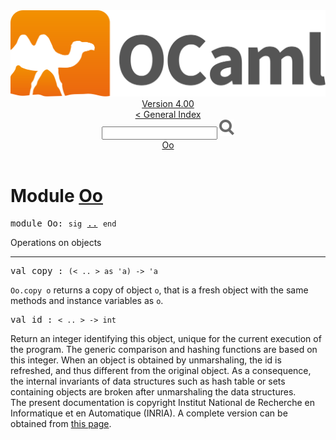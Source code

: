 <!-- ((! set title API !)) ((! set documentation !)) ((! set api !)) ((! set nobreadcrumb !)) -->
<div class="api"><header><nav class="toc brand"><a class="brand" href="https://ocaml.org/"><img src="colour-logo-gray.svg" class="svg" alt="OCaml"></a></nav><nav class="toc"><div class="toc_version"><a href="/docs" id="version-select">Version 4.00</a></div><a href="index.html">&lt; General Index</a><div class="api_search"><input type="text" name="apisearch" id="api_search" oninput="mySearch(false);" onkeypress="this.oninput();" onclick="this.oninput();" onpaste="this.oninput();">
<img src="search_icon.svg" alt="Search" class="svg" onclick="mySearch(false)"></div>
<div id="search_results"></div><div class="toc_title"><a href="#top">Oo</a></div><ul></ul></nav></header>

<h1>Module <a href="type_Oo.html">Oo</a></h1>
<pre><span class="keyword">module</span> Oo: <code class="code"><span class="keyword">sig</span></code> <a href="Oo.html">..</a> <code class="code"><span class="keyword">end</span></code></pre>Operations on objects<br>
<hr width="100%">
<pre><span id="VALcopy"><span class="keyword">val</span> copy</span> : <code class="type">(&lt; .. &gt; as 'a) -&gt; 'a</code></pre><div class="info">
<code class="code"><span class="constructor">Oo</span>.copy o</code> returns a copy of object <code class="code">o</code>, that is a fresh
   object with the same methods and instance variables as <code class="code">o</code>.<br>
</div>
<pre><span id="VALid"><span class="keyword">val</span> id</span> : <code class="type">&lt; .. &gt; -&gt; int</code></pre><div class="info">
Return an integer identifying this object, unique for
    the current execution of the program. The generic comparison
    and hashing functions are based on this integer. When an object
    is obtained by unmarshaling, the id is refreshed, and thus
    different from the original object. As a consequence, the internal
    invariants of data structures such as hash table or sets containing
    objects are broken after unmarshaling the data structures.<br>
</div>
<div class="copyright">The present documentation is copyright Institut National de Recherche en Informatique et en Automatique (INRIA). A complete version can be obtained from <a href="http://caml.inria.fr/pub/docs/manual-ocaml/">this page</a>.</div></div>